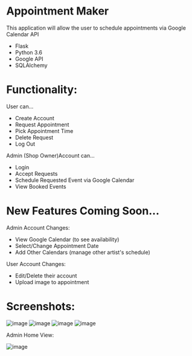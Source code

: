 # Appointment Maker
This application will allow the user to schedule appointments via Google Calendar API

- Flask
- Python 3.6
- Google API
- SQLAlchemy

# Functionality:
User can...
- Create Account
- Request Appointment 
- Pick Appointment Time
- Delete Request
- Log Out

Admin (Shop Owner)Account can...
- Login
- Accept Requests
- Schedule Requested Event via Google Calendar
- View Booked Events

# New Features Coming Soon...
Admin Account Changes:
- View Google Calendar (to see availability)
- Select/Change Appointment Date
- Add Other Calendars (manage other artist's schedule)

User Account Changes: 
- Edit/Delete their account
- Upload image to appointment

# Screenshots:

![image](https://user-images.githubusercontent.com/31329210/34008349-a59ee51e-e0ca-11e7-8a6e-a1ffa11c65dd.png)
![image](https://user-images.githubusercontent.com/31329210/34008400-d1297fd2-e0ca-11e7-9774-c1dbb9528ee4.png)
![image](https://user-images.githubusercontent.com/31329210/34008486-1ff8000c-e0cb-11e7-9dae-efa39072c19a.png)
![image](https://user-images.githubusercontent.com/31329210/34008535-4a051e34-e0cb-11e7-9361-9cbf5851a258.png)


Admin Home View:

![image](https://user-images.githubusercontent.com/31329210/34008606-83eeb330-e0cb-11e7-911b-42b16dcfb71a.png)







